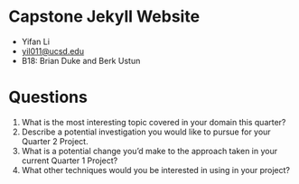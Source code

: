 # Capstone Jekyll Website

- Yifan Li
- yil011@ucsd.edu
- B18: Brian Duke and Berk Ustun
# Questions
1. What is the most interesting topic covered in your domain this quarter?
3. Describe a potential investigation you would like to pursue for your Quarter 2 Project.
4. What is a potential change you’d make to the approach taken in your current Quarter 1 Project?
5. What other techniques would you be interested in using in your project?
